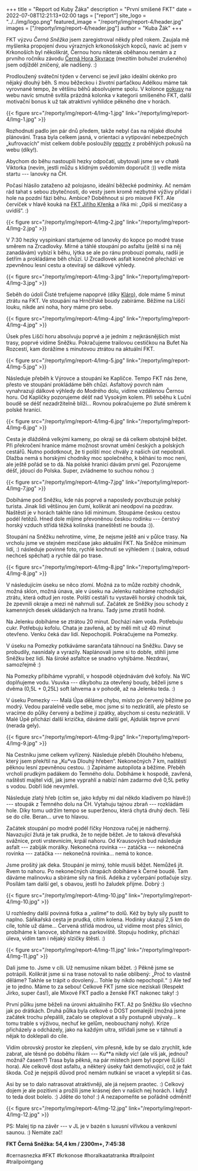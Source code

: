 +++
title = "Report od Kuby Žáka"
description = "První smíšené FKT"
date = 2022-07-08T12:21:13+02:00
tags = ["report"]
site_logo = "../../img/logo.png"
featured_image = "/reporty/img/report-4/header.jpg"
images = ["/reporty/img/report-4/header.jpg"]
author = "Kuba Žák"
+++

FKT výzvu _Černá Sněžka_ jsem zaregistroval někdy před rokem. Zaujala mě
myšlenka propojení dvou výrazných krkonošských kopců, navíc ač jsem v Krkonoších
byl několikrát, Černou horu nikterak oběhanou nemám a z prvního ročníku závodu
[Černá Hora Skyrace](//cernahora-skyrace.cz/) (mezitím bohužel zrušeného)
jsem odjížděl zničený, ale nadšený. :)

Prodloužený sváteční týden v červenci se jevil jako ideální okénko pro nějaký dlouhý běh.
S mou běžeckou i životní parťačkou Adélkou máme tak vyrovnané tempo, že většinu běhů
absolvujeme spolu. V kolonce [pokusy](/pokusy/) na webu navíc smutně svítila prázdná kolonka
v kategorii smíšeného FKT, další motivační bonus k už tak atraktivní vyhlídce pěkného
dne v horách. 

{{< figure src="/reporty/img/report-4/Img-1.jpg"
    link="/reporty/img/report-4/Img-1.jpg" >}}

Rozhodnutí padlo jen pár dnů předem, takže nebyl čas na nějaké dlouhé plánování.
Trasa byla celkem jasná, v orientaci a vytipování nebezpečných „kufrovacích“ míst
celkem dobře posloužily [reporty](/reporty/) z proběhlých pokusů na webu (díky!).

Abychom do běhu nastoupili hezky odpočatí, ubytovali jsme se v chatě Viktorka (nevím,
jestli můžu s klidným svědomím doporučit :)) vedle místa startu --- lanovky na ČH.

Počasí hlásilo zataženo až polojasno, ideální běžecké podmínky. Ač nemám rád tahat
s sebou zbytečnosti, do vesty jsem kromě nezbytné výživy přidal i hole na pozdní fázi
běhu. Ambice? Doběhnout si pro mixové FKT. Ale červíček v hlavě kouká na [FKT Jiřího
Křenka](/aktuality/fkt-6-hodin-28-minut/) a říká mi: „Opiš si mezičasy a uvidíš“. :)

{{< figure src="/reporty/img/report-4/Img-2.jpg"
    link="/reporty/img/report-4/Img-2.jpg" >}}

V 7:30 hezky vyspinkaní startujeme od lanovky do kopce po modré trase směrem
na Zrcadlovky. Mírné a táhlé stoupání po asfaltu (ještě si na něj zanadávám) vybízí
k běhu, lýtka se ale po ránu probouzí pomalu, radši je šetřím a prokládáme běh chůzí.
U Zrcadlovek asfalt konečně přechází ve zpevněnou lesní cestu a otevírají se dálkové výhledy.

{{< figure src="/reporty/img/report-4/Img-3.jpg"
    link="/reporty/img/report-4/Img-3.jpg" >}}

Seběh do údolí Čisté trefujeme napoprvé (díky [Kláro](/reporty/report-klara-hadasova/)),
dole máme 5 minut ztrátu na FKT. Ve stoupání na Hrnčířské boudy zabíráme. Běžíme na Liščí
louku, nikde ani noha, hory máme pro sebe.

{{< figure src="/reporty/img/report-4/Img-4.jpg"
    link="/reporty/img/report-4/Img-4.jpg" >}}

Úsek přes Liščí horu absolvuju poprvé a je jedním z nejkrásnějších míst trasy, poprvé
vidíme Sněžku. Pokračujeme trailovou cestičkou na Bufet Na Rozcestí, kam dorážíme
s minutovou ztrátou na aktuální FKT.

{{< figure src="/reporty/img/report-4/Img-5.jpg"
    link="/reporty/img/report-4/Img-5.jpg" >}}

Následuje přeběh k Výrovce a stoupání ke Kapličce. Tempo FKT nás žene, přesto
ve stoupání prokládáme běh chůzí. Asfaltový povrch nám vynahrazují dálkové výhledy
do Modrého dolu, vidíme vzdálenou Černou horu. Od Kapličky pozorujeme déšť
nad Vysokým kolem. Při seběhu k Luční boudě se déšť nezadržitelně blíží…
Rovnou pokračujeme po žluté směrem k polské hranici.

{{< figure src="/reporty/img/report-4/Img-6.jpg"
    link="/reporty/img/report-4/Img-6.jpg" >}}

Cesta je dlážděná velkými kameny, po okraji se dá celkem obstojně běžet.
Při překročení hranice máme možnost srovnat umění českých a polských cestářů.
Nutno podotknout, že ti polští moc chvály z našich úst nepobrali. Dlažba
nemá s horskými chodníky moc společného, k běhání to moc není, ale ještě
pořád se to dá. Na polské hranici dávám první gel. Pozorujeme déšť,
jdoucí do Polska. Super, zvládneme to suchou nohou :)

{{< figure src="/reporty/img/report-4/Img-7.jpg"
    link="/reporty/img/report-4/Img-7.jpg" >}}

Dobíháme pod Sněžku, kde nás poprvé a naposledy povzbuzuje polský turista.
Jinak lidi většinou jen čumí, kolikrát ani neodpoví na pozdrav. Naštěstí
je v horách takhle ráno lidí minimum.  Stoupáme českou cestou podél řetězů.
Hned dole míjíme převoněnou českou rodinku --- čerstvý horský vzduch střídá
těžká kolínská (naneštěstí ne bouda :)).

Stoupání na Sněžku nehrotíme, víme, že nejsme ještě ani v půlce trasy.
Na vrcholu jsme ve stejném mezičase jako aktuální FKT. Na Sněžce minimum
lidí, :) následuje povinné foto, rychlé kochnutí se výhledem :(
(sakra, odsud nechceš spěchat) a rychle dál po trase.

{{< figure src="/reporty/img/report-4/Img-8.jpg"
    link="/reporty/img/report-4/Img-8.jpg" >}}

V následujícím úseku se něco zlomí. Možná za to může rozbitý chodník,
možná sklon, možná únava, ale v úseku na Jelenku nabíráme rozhodující
ztrátu, která odtud jen roste. Polští cestáři tu vystavěli horský chodník
tak, že zpevnili okraje a mezi ně nahrnuli suť. Začátek ze Sněžky jsou
schody z kamenných desek ukládaných na hranu. Tady jsme ztratili hodně.

Na Jelenku dobíháme se ztrátou 20 minut. Dochází nám voda. Potřebuju cukr.
Potřebuju kofolu. Chata je zavřená, ač by měli mít už 40 minut otevřeno.
Venku čeká dav lidí. Nepochopíš. Pokračujeme na Pomezky.

V úseku na Pomezky potkáváme sarančata táhnoucí na Sněžku. Davy se probudily,
nasnídaly a vyrazily. Naplánovali jsme si to dobře, stihli jsme Sněžku
bez lidí. Na široké asfaltce se snadno vyhýbáme. Nezdraví, samozřejmě :)

Na Pomezky přibíháme vyprahlí, v hospodě objednávám dvě kofoly. Na WC
doplňujeme vodu. Vsuvka --- díkybohu za otevřený boudy, běželi jsme
s dvěma (0,5L + 0,25L) soft lahvema a v pohodě, až na Jelenku teda. :)

V úseku Pomezky --- Malá Úpa děláme chybu, místo po červený běžíme po modrý.
Vedou paralelně vedle sebe, moc jsme si to nezkrátili, ale přesto se vracíme
do půlky červený a bežíme jí zpátky, abychom si cestu nezkrátili.
V Malé Úpě přichází další krizička, dáváme další gel, Ajdulák teprve
první (nerada gely).

{{< figure src="/reporty/img/report-4/Img-9.jpg"
    link="/reporty/img/report-4/Img-9.jpg" >}}

Na Cestníku jsme celkem vyřízený. Následuje přeběh Dlouhého hřebenu, který
jsem překřtil na „Ku*va Dlouhý hřeben“. Nekonečných 7 km, naštěstí pěknou
lesní zpevněnou cestou. :) Zapínáme autopilota a běžíme. Přeběh vrcholí
prudkým padákem do Temného dolu. Dobíháme k hospodě, zavřená, naštěstí
majitel vidí, jak jsme vyprahlí a nabízí nám zadarmo dvě 0,5L petky
s vodou. Dobří lidé nevymřeli. 

Následuje zlatý hřeb (cítím se, jako kdyby mi dal někdo kladivem
po hlavě:)) --- stoupák z Temného dolu na ČH. Vytahuju tajnou zbraň
--- rozkládám hole. Díky tomu udržím tempo se superženou, která chytá
druhý dech. Těší se do cíle. Beran… urve to hlavou.

Začátek stoupání po modré podél říčky Honzova ručej je nádherný.
Navazující žlutá je tak prudká, že to nejde běžet. Je to taková
dřevařská svážnice, proti vrstevnicím, krpál nahoru. Od Krausových bud
následuje asfalt --- zabiják morálky. Nekonečná rovinka --- zatáčka ---
nekonečná rovinka --- zatáčka --- nekonečná rovinka… nemá to konce.


Jsme prošitý jak deka. Stoupání je mírný, tohle musíš běžet. Nemůžeš jít.
Rvem to nahoru. Po nekonečných útrapách dobíháme k Černé boudě. Tam dáváme
malinovku a sbíráme síly na finiš. Adélka z vyčerpání potlačuje slzy.
Posílám tam další gel, s obavou, jestli ho žaludek přijme. Dobrý :)

{{< figure src="/reporty/img/report-4/Img-10.jpg"
    link="/reporty/img/report-4/Img-10.jpg" >}}

U rozhledny další povinná fotka a „valíme“ to dolů. Kéž by byly síly pustit
to naplno. Sáňkařská cesta je prudká, cítím kolena. Hodinky ukazují 2,5 km
do cíle, tohle už dáme… Červená střídá modrou, už vidíme most přes silnici,
probíháme k lanovce, sbíháme na parkoviště. Stopuju hodinky, přichází úleva,
vidím tam i nějaký slzičky štěstí. :)

{{< figure src="/reporty/img/report-4/Img-11.jpg"
    link="/reporty/img/report-4/Img-11.jpg" >}}

Dali jsme to. Jsme v cíli. Už nemusíme nikam běžet. :) Pěkně jsme se potrápili.
Kolikrát jsme si na trase notovali to naše oblíbený: „Proč to vlastně děláme?
Takhle se trápit o dovolený… Tohle by nikdo nepochopil.“ :) Ale teď je to jedno.
Máme to za sebou! Celkové FKT jsme sice nezískali (Respekt Jirko, super čas!),
ale Mixové FKT padlo a ženské FKT nakonec taky! :)

První půlku jsme běželi na úrovni aktuálního FKT. Až po Sněžku šlo všechno jak
po drátkách. Druhá půlka byla celkově o DOST pomalejší (možná jsme začátek
trochu přepálili, začalo se oteplovat a síly postupně ubývaly… k tomu trable
s výživou, nechuť ke gelům, neobouchaný nohy). Krize přicházely a odcházely,
jako na každým ultra, střídali jsme se v táhnutí a nějak to doklepali do cíle.

Vidím obrovský prostor ke zlepšení, vím přesně, kde by se dalo zrychlit,
kde zabrat, ale těsně po doběhu říkám --- Ku**a nikdy víc! (ale víš jak,
jednou? možná? časem?) Trasa byla pěkná, na pár místech jsem byl poprvé
(Liščí hora). Ale celkově dost asfaltu, a některý úseky fakt demotivující,
což je fakt škoda. Což je nejspíš důvod proč nemám nutkání se vracet a vylepšit
si čas.

Asi by se to dalo natrasovat atraktivněji, ale já nejsem praotec. :) Celkový
dojem je ale pozitivní a prožili jsme krásnej den v našich nej horách.
I když to teda dost bolelo. :) Jděte do toho! :) A nezapomeňte se
pořádně odměnit!

{{< figure src="/reporty/img/report-4/Img-12.jpg"
    link="/reporty/img/report-4/Img-12.jpg" >}}

PS: Malej tip na závěr --- v JL je v bazén s luxusní vířivkou a venkovní saunou.
:) Nemáte zač!

**FKT Černá Sněžka: 54,4 km / 2300m+, 7:45:38**

#cernasnezka #FKT #krkonose #horalkaatatranka #trailpoint #trailpointgang
